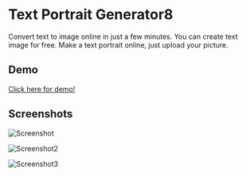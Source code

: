 
# Text Portrait Generator8

Convert text to image online in just a few minutes. You can create text image for free. Make a text portrait online, just upload your picture.


## Demo

[Click here for demo!](https://textportrait-generator.neocities.org/)


## Screenshots


![Screenshot](https://user-images.githubusercontent.com/58961133/159966608-f9abb690-6ee1-4dc8-8857-eed7c94cf5f8.jpg)

![Screenshot2](https://user-images.githubusercontent.com/58961133/159966814-06a66d5e-658f-4ebe-85b6-4ed701c14048.jpg)

![Screenshot3](https://user-images.githubusercontent.com/58961133/159965317-af387c19-60aa-4165-9af0-4c7428c204fe.jpg)
